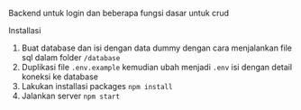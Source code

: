 Backend untuk login dan beberapa fungsi dasar untuk crud

Installasi
1. Buat database dan isi dengan data dummy dengan cara menjalankan file sql dalam folder `/database`
2. Duplikasi file `.env.example` kemudian ubah menjadi `.env` isi dengan detail koneksi ke database
3. Lakukan installasi packages `npm install`
4. Jalankan server `npm start`